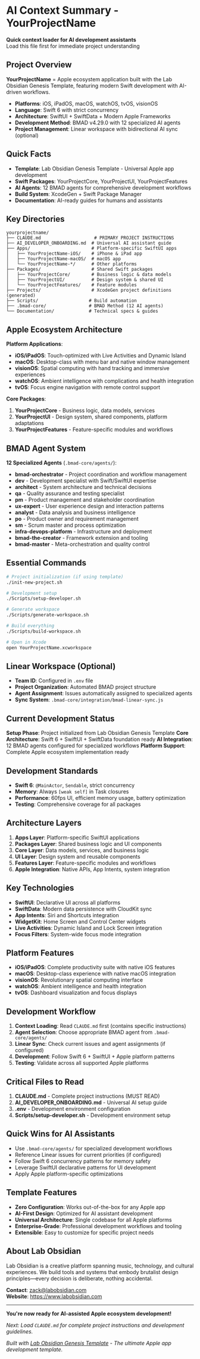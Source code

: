 # AI Context Summary - YourProjectName

**Quick context loader for AI development assistants**  
Load this file first for immediate project understanding

## Project Overview

**YourProjectName** = Apple ecosystem application built with the Lab Obsidian Genesis Template, featuring modern Swift development with AI-driven workflows.

- **Platforms**: iOS, iPadOS, macOS, watchOS, tvOS, visionOS
- **Language**: Swift 6 with strict concurrency
- **Architecture**: SwiftUI + SwiftData + Modern Apple Frameworks
- **Development Method**: BMAD v4.29.0 with 12 specialized AI agents
- **Project Management**: Linear workspace with bidirectional AI sync (optional)

## Quick Facts

- **Template**: Lab Obsidian Genesis Template - Universal Apple app development
- **Swift Packages**: YourProjectCore, YourProjectUI, YourProjectFeatures
- **AI Agents**: 12 BMAD agents for comprehensive development workflows
- **Build System**: XcodeGen + Swift Package Manager
- **Documentation**: AI-ready guides for humans and assistants

## Key Directories

```
yourprojectname/
├── CLAUDE.md                    # PRIMARY PROJECT INSTRUCTIONS
├── AI_DEVELOPER_ONBOARDING.md  # Universal AI assistant guide
├── Apps/                       # Platform-specific SwiftUI apps
│   ├── YourProjectName-iOS/    # iPhone & iPad app
│   ├── YourProjectName-macOS/  # macOS app
│   └── YourProjectName-*/      # Other platforms
├── Packages/                   # Shared Swift packages
│   ├── YourProjectCore/        # Business logic & data models
│   ├── YourProjectUI/          # Design system & shared UI
│   └── YourProjectFeatures/    # Feature modules
├── Projects/                   # XcodeGen project definitions (generated)
├── Scripts/                   # Build automation
├── .bmad-core/                # BMAD Method (12 AI agents)
└── Documentation/             # Technical specs & guides
```

## Apple Ecosystem Architecture

**Platform Applications**:
- **iOS/iPadOS**: Touch-optimized with Live Activities and Dynamic Island
- **macOS**: Desktop-class with menu bar and native window management
- **visionOS**: Spatial computing with hand tracking and immersive experiences
- **watchOS**: Ambient intelligence with complications and health integration
- **tvOS**: Focus engine navigation with remote control support

**Core Packages**:
1. **YourProjectCore** - Business logic, data models, services
2. **YourProjectUI** - Design system, shared components, platform adaptations
3. **YourProjectFeatures** - Feature-specific modules and workflows

## BMAD Agent System

**12 Specialized Agents** (`.bmad-core/agents/`):
- **bmad-orchestrator** - Project coordination and workflow management
- **dev** - Development specialist with Swift/SwiftUI expertise
- **architect** - System architecture and technical decisions
- **qa** - Quality assurance and testing specialist
- **pm** - Product management and stakeholder coordination
- **ux-expert** - User experience design and interaction patterns
- **analyst** - Data analysis and business intelligence
- **po** - Product owner and requirement management
- **sm** - Scrum master and process optimization
- **infra-devops-platform** - Infrastructure and deployment
- **bmad-the-creator** - Framework extension and tooling
- **bmad-master** - Meta-orchestration and quality control

## Essential Commands

```bash
# Project initialization (if using template)
./init-new-project.sh

# Development setup
./Scripts/setup-developer.sh

# Generate workspace
./Scripts/generate-workspace.sh

# Build everything
./Scripts/build-workspace.sh

# Open in Xcode
open YourProjectName.xcworkspace
```

## Linear Workspace (Optional)

- **Team ID**: Configured in `.env` file
- **Project Organization**: Automated BMAD project structure
- **Agent Assignment**: Issues automatically assigned to specialized agents
- **Sync System**: `.bmad-core/integration/bmad-linear-sync.js`

## Current Development Status

**Setup Phase**: Project initialized from Lab Obsidian Genesis Template
**Core Architecture**: Swift 6 + SwiftUI + SwiftData foundation ready
**AI Integration**: 12 BMAD agents configured for specialized workflows
**Platform Support**: Complete Apple ecosystem implementation ready

## Development Standards

- **Swift 6**: `@MainActor`, `Sendable`, strict concurrency
- **Memory**: Always `[weak self]` in Task closures
- **Performance**: 60fps UI, efficient memory usage, battery optimization
- **Testing**: Comprehensive coverage for all packages

## Architecture Layers

1. **Apps Layer**: Platform-specific SwiftUI applications
2. **Packages Layer**: Shared business logic and UI components
3. **Core Layer**: Data models, services, and business logic
4. **UI Layer**: Design system and reusable components
5. **Features Layer**: Feature-specific modules and workflows
6. **Apple Integration**: Native APIs, App Intents, system integration

## Key Technologies

- **SwiftUI**: Declarative UI across all platforms
- **SwiftData**: Modern data persistence with CloudKit sync
- **App Intents**: Siri and Shortcuts integration
- **WidgetKit**: Home Screen and Control Center widgets
- **Live Activities**: Dynamic Island and Lock Screen integration
- **Focus Filters**: System-wide focus mode integration

## Platform Features

- **iOS/iPadOS**: Complete productivity suite with native iOS features
- **macOS**: Desktop-class experience with native macOS integration
- **visionOS**: Revolutionary spatial computing interface
- **watchOS**: Ambient intelligence and health integration
- **tvOS**: Dashboard visualization and focus displays

## Development Workflow

1. **Context Loading**: Read `CLAUDE.md` first (contains specific instructions)
2. **Agent Selection**: Choose appropriate BMAD agent from `.bmad-core/agents/`
3. **Linear Sync**: Check current issues and agent assignments (if configured)
4. **Development**: Follow Swift 6 + SwiftUI + Apple platform patterns
5. **Testing**: Validate across all supported Apple platforms

## Critical Files to Read

1. **CLAUDE.md** - Complete project instructions (MUST READ)
2. **AI_DEVELOPER_ONBOARDING.md** - Universal AI setup guide
3. **.env** - Development environment configuration
4. **Scripts/setup-developer.sh** - Development environment setup

## Quick Wins for AI Assistants

- Use `.bmad-core/agents/` for specialized development workflows
- Reference Linear issues for current priorities (if configured)
- Follow Swift 6 concurrency patterns for memory safety
- Leverage SwiftUI declarative patterns for UI development
- Apply Apple platform-specific optimizations

## Template Features

- **Zero Configuration**: Works out-of-the-box for any Apple app
- **AI-First Design**: Optimized for AI assistant development
- **Universal Architecture**: Single codebase for all Apple platforms
- **Enterprise-Grade**: Professional development workflows and tooling
- **Extensible**: Easy to customize for specific project needs

## About Lab Obsidian

Lab Obsidian is a creative platform spanning music, technology, and cultural experiences. We build tools and systems that embody brutalist design principles—every decision is deliberate, nothing accidental.

**Contact**: zack@labobsidian.com  
**Website**: https://www.labobsidian.com

---

**You're now ready for AI-assisted Apple ecosystem development!**

*Next: Load `CLAUDE.md` for complete project instructions and development guidelines.*

*Built with [Lab Obsidian Genesis Template](https://github.com/labobsidian/lab-obsidian-genesis-template) - The ultimate Apple app development template.*